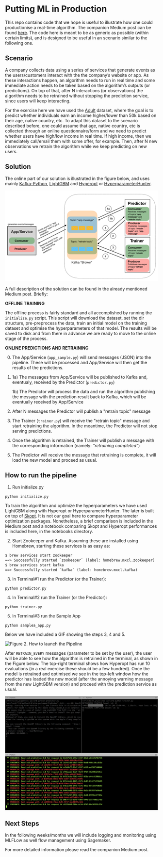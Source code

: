 # Putting ML in Production
This repo contains code that we hope is useful to illustrate how one could productionise a real-time algorithm. The companion Medium post can be found [here](https://medium.com/@jrzaurin/putting-ml-in-production-i-using-apache-kafka-in-python-ce06b3a395c8). The code here is meant to be as generic as possible (within certain limits), and is designed to be useful in an scenario similar to the following one.

## Scenario

A company collects data using a series of services that generate events as the users/customers interact with the the company’s website or app. As these interactions happen, an algorithm needs to run in real time and some immediate action needs to be taken based on the algorithm’s outputs (or predictions). On top of that, after N interactions (or observations) the algorithm needs to be retrained without stopping the prediction service, since users will keep interacting.

For the exercise here we have used the [Adult](https://archive.ics.uci.edu/ml/datasets/adult) dataset, where the goal is to predict whether individuals earn an income higher/lower than 50k based on their age, native country, etc. To adapt this dataset to the scenario described before, one could assume that age, native country, etc is collected through an online questionnaire/form and we need to predict whether users have high/low income in real time. If high income, then we immediately call/email them with some offer, for example. Then, after N new observations we retrain the algorithm while we keep predicting on new users.

## Solution

The online part of our solution is illustrated in the figure below, and uses mainly [Kafka-Python](https://github.com/dpkp/kafka-python), [LightGBM](https://lightgbm.readthedocs.io/en/latest/#) and [Hyperopt](http://hyperopt.github.io/hyperopt/) or [HyperparameterHunter](https://github.com/HunterMcGushion/hyperparameter_hunter).

![Figure 1. Real-time prediction ML pipeline.](images/pipeline_diagram.png)

A full description of the solution can be found in the already mentioned Medium post. Briefly:

**OFFLINE TRAINING**

The offline process is fairly standard and all accomplished by running the `initialize.py` script. This script will download the dataset, set the dir structure, pre-preprocess the data, train an initial model on the training dataset and optimise the hyperparameters of that model. The results will be saved to disk and from there in advance we are ready to move to the online stage of the process.

**ONLINE PREDICTIONS AND RETRAINING**

 0. The App/Service (`app_sample.py`) will send messages (JSON) into the pipeline. These will be processed and App/Service will then get the results of the predictions.
 1. 1a) The messages from App/Service will be published to Kafka and, eventualy, received by the Predictor (`predictor.py`)

 	1b) The Predictor will process the data and run the algorithm publishing the message with the prediction result back to Kafka, which will be eventually received by App/Service
 2. After N messages the Predictor will publish a "retrain topic" message
 3. The Trainer (`trainer.py`) will receive the "retrain topic" message and start retraining the algorithm. In the meantime, the Predictor will not stop serving predictions.
 4. Once the algorithm is retrained, the Trainer will publish a message with the corresponding information (namely: *"retraining completed"*)
 5. The Predictor will receive the message that retraining is complete, it will load the new model and proceed as usual.

## How to run the pipeline

1. Run initialize.py
```
python initialize.py
```
To train the algorithm and optimize the hyperparameters we have used LightGBM along with Hyperopt or HyperparameterHunter. The later is built on top of [Skopt](https://scikit-optimize.github.io/). It is not our goal here to compare hyperparameter optimization packages. Nonetheless, a brief comparison is included in the Medium post and a notebook comparing Skopt and Hyperopt performances is included here, in the notebooks directory.

2. Start Zookeeper and Kafka. Assuming these are installed using Homebrew, starting these services is as easy as:
```
$ brew services start zookeeper
==> Successfully started `zookeeper` (label: homebrew.mxcl.zookeeper)
$ brew services start kafka
==> Successfully started `kafka` (label: homebrew.mxcl.kafka)
```

3. In Terminal#1 run the Predictor (or the Trainer):
```
python predictor.py
```
4. In Terminal#2 run the Trainer (or the Predictor):
```
python trainer.py
```
5. In Terminal#3 run the Sample App
```
python samplea_app.py
```

Below we have included a GIF showing the steps 3, 4 and 5.


![Figure 2. How to launch the Pipeline](images/start_pipeline.gif)

After `RETRAIN_EVERY` messages (parameter to be set by the user), the user will be able to see how the algorithm is retrained in the terminal, as shown in the Figure below. The top-right terminal shows how Hyperopt has run 10 evaluations (in a real exercise these should be a few hundred). Once the model is retrained and optimised we see in the top-left window how the predictor has loaded the new model (after the annoying warning message from the new LightGBM version) and proceed with the prediction service as usual.

![Figure 3. Retraining process](images/model_retrained.png)


## Next Steps

In the following weeks/months we will include logging and monitoring using MLFLow as well flow management using Sagemaker.

For more detailed information please read the companion Medium post.
